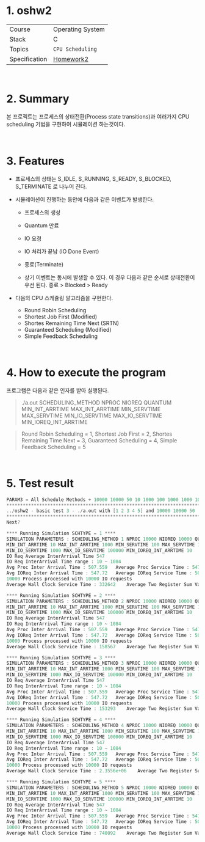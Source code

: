 # 1. oshw2

|                 |                                                              |
| --------------- | ------------------------------------------------------------ |
| Course | Operating System |
| Stack           | C                                                            |
| Topics          | `CPU Scheduling` |
| Specification | [Homework2](https://github.com/kim-wonjin/OS/blob/main/hw2/Homework2.pdf) |

<br/>

# 2. Summary

본 프로젝트는 프로세스의 상태전환(Process state transitions)과 여러가지 CPU scheduling 기법을 구현하여 시뮬레이션 하는것이다.

<br/>

# 3. Features

* 프로세스의 상태는 S_IDLE, S_RUNNING, S_READY, S_BLOCKED, S_TERMINATE 로 나누어 진다. 

* 시뮬레이션이 진행하는 동안에 다음과 같은 이벤트가 발생한다.

  * 프로세스의 생성

  * Quantum 만료

  * IO 요청

  * IO 처리가 끝남 (IO Done Event)

  * 종료(Terminate)

  * 상기 이벤트는 동시에 발생할 수 있다. 이 경우 다음과 같은 순서로 상태전환이 우선 된다. 종료 > Blocked > Ready

* 다음의 CPU 스케쥴링 알고리즘을 구현한다.

  * Round Robin Scheduling
  * Shortest Job First (Modified)
  * Shortes Remaining Time Next (SRTN)
  * Guaranteed Scheduling (Modified)
  * Simple Feedback Scheduling

<br/>


# 4. How to execute the program

프로그램은 다음과 같은 인자를 받아 실행된다.

> ./a.out SCHEDULING_METHOD NPROC NIOREQ QUANTUM MIN_INT_ARRTIME MAX_INT_ARRTIME MIN_SERVTIME MAX_SERVTIME MIN_IO_SERVTIME MAX_IO_SERVTIME MIN_IOREQ_INT_ARRTIME

> Round Robin Scheduling = 1, Shortest Job First = 2, Shortes Remaining Time Next = 3, Guaranteed Scheduling = 4, Simple Feedback Scheduling = 5


<br/>

# 5. Test result

```c
PARAM3 = All Schedule Methods + 10000 10000 50 10 1000 100 1000 1000 100000 10
***************************************************************************
../oshw2 - basic test 3 - ./a.out with [1 2 3 4 5] and 10000 10000 50   10 1000   100 1000   1000 100000  10
***************************************************************************
Next?

**** Running Simulation SCHTYPE = 1 ****
SIMULATION PARAMETERS : SCHEDULING_METHOD 1 NPROC 10000 NIOREQ 10000 QUANTUM 50
MIN_INT_ARRTIME 10 MAX_INT_ARRTIME 1000 MIN_SERVTIME 100 MAX_SERVTIME 1000
MIN_IO_SERVTIME 1000 MAX_IO_SERVTIME 100000 MIN_IOREQ_INT_ARRTIME 10
IO Req Average InterArrival Time 547
IO Req InterArrival Time range : 10 ~ 1084
Avg Proc Inter Arrival Time : 507.559 	Average Proc Service Time : 547.798
Avg IOReq Inter Arrival Time : 547.72 	Average IOReq Service Time : 50696
10000 Process processed with 10000 IO requests
Average Wall Clock Service Time : 332642 	Average Two Register Sum Value 5.48581e+06

**** Running Simulation SCHTYPE = 2 ****
SIMULATION PARAMETERS : SCHEDULING_METHOD 2 NPROC 10000 NIOREQ 10000 QUANTUM 50
MIN_INT_ARRTIME 10 MAX_INT_ARRTIME 1000 MIN_SERVTIME 100 MAX_SERVTIME 1000
MIN_IO_SERVTIME 1000 MAX_IO_SERVTIME 100000 MIN_IOREQ_INT_ARRTIME 10
IO Req Average InterArrival Time 547
IO Req InterArrival Time range : 10 ~ 1084
Avg Proc Inter Arrival Time : 507.559 	Average Proc Service Time : 547.798
Avg IOReq Inter Arrival Time : 547.72 	Average IOReq Service Time : 50696
10000 Process processed with 10000 IO requests
Average Wall Clock Service Time : 158567 	Average Two Register Sum Value 5.48581e+06

**** Running Simulation SCHTYPE = 3 ****
SIMULATION PARAMETERS : SCHEDULING_METHOD 3 NPROC 10000 NIOREQ 10000 QUANTUM 50
MIN_INT_ARRTIME 10 MAX_INT_ARRTIME 1000 MIN_SERVTIME 100 MAX_SERVTIME 1000
MIN_IO_SERVTIME 1000 MAX_IO_SERVTIME 100000 MIN_IOREQ_INT_ARRTIME 10
IO Req Average InterArrival Time 547
IO Req InterArrival Time range : 10 ~ 1084
Avg Proc Inter Arrival Time : 507.559 	Average Proc Service Time : 547.798
Avg IOReq Inter Arrival Time : 547.72 	Average IOReq Service Time : 50696
10000 Process processed with 10000 IO requests
Average Wall Clock Service Time : 153293 	Average Two Register Sum Value 5.48581e+06

**** Running Simulation SCHTYPE = 4 ****
SIMULATION PARAMETERS : SCHEDULING_METHOD 4 NPROC 10000 NIOREQ 10000 QUANTUM 50
MIN_INT_ARRTIME 10 MAX_INT_ARRTIME 1000 MIN_SERVTIME 100 MAX_SERVTIME 1000
MIN_IO_SERVTIME 1000 MAX_IO_SERVTIME 100000 MIN_IOREQ_INT_ARRTIME 10
IO Req Average InterArrival Time 547
IO Req InterArrival Time range : 10 ~ 1084
Avg Proc Inter Arrival Time : 507.559 	Average Proc Service Time : 547.798
Avg IOReq Inter Arrival Time : 547.72 	Average IOReq Service Time : 50696
10000 Process processed with 10000 IO requests
Average Wall Clock Service Time : 2.3556e+06 	Average Two Register Sum Value 5.48581e+06

**** Running Simulation SCHTYPE = 5 ****
SIMULATION PARAMETERS : SCHEDULING_METHOD 5 NPROC 10000 NIOREQ 10000 QUANTUM 50
MIN_INT_ARRTIME 10 MAX_INT_ARRTIME 1000 MIN_SERVTIME 100 MAX_SERVTIME 1000
MIN_IO_SERVTIME 1000 MAX_IO_SERVTIME 100000 MIN_IOREQ_INT_ARRTIME 10
IO Req Average InterArrival Time 547
IO Req InterArrival Time range : 10 ~ 1084
Avg Proc Inter Arrival Time : 507.559 	Average Proc Service Time : 547.798
Avg IOReq Inter Arrival Time : 547.72 	Average IOReq Service Time : 50696
10000 Process processed with 10000 IO requests
Average Wall Clock Service Time : 740092 	Average Two Register Sum Value 5.48581e+06
```
